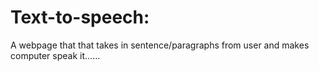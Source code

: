 # Text-to-speech:
A webpage that that takes in sentence/paragraphs from user and makes computer speak it......
